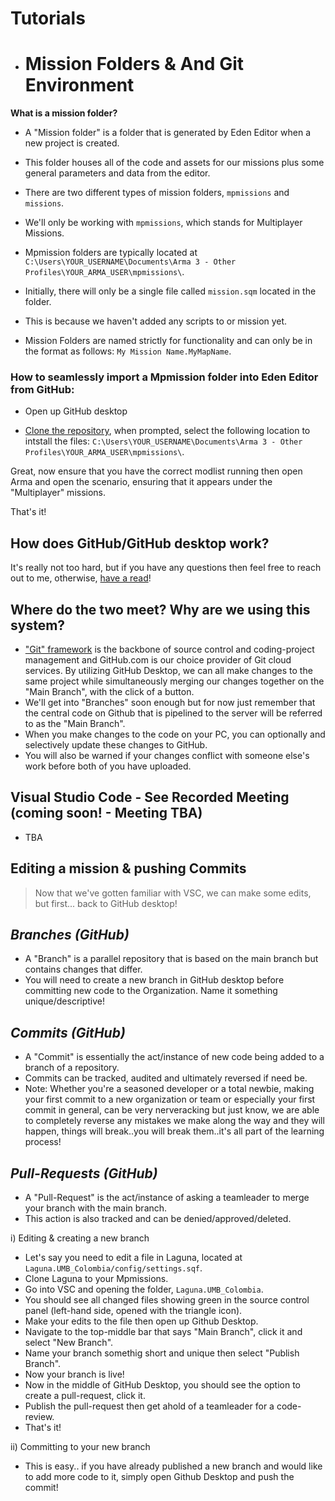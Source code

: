 # Tutorials

- # Mission Folders & And Git Environment 

__What is a mission folder?__

* A "Mission folder" is a folder that is generated by Eden Editor when a new project is created.

* This folder houses all of the code and assets for our missions plus some general parameters and data from the editor.

* There are two different types of mission folders, `mpmissions` and `missions`.

* We'll only be working with `mpmissions`, which stands for Multiplayer Missions.

* Mpmission folders are typically located at `C:\Users\YOUR_USERNAME\Documents\Arma 3 - Other Profiles\YOUR_ARMA_USER\mpmissions\`.

* Initially, there will only be a single file called `mission.sqm` located in the folder. 

* This is because we haven't added any scripts to or mission yet.

* Mission Folders are named strictly for functionality and can only be in the format as follows: `My Mission Name.MyMapName`.

### How to seamlessly import a Mpmission folder into Eden Editor from GitHub:

* Open up GitHub desktop

* [Clone the repository](https://docs.github.com/en/desktop/contributing-and-collaborating-using-github-desktop/adding-and-cloning-repositories/cloning-a-repository-from-github-to-github-desktop), when prompted, select the following location to intstall the files: `C:\Users\YOUR_USERNAME\Documents\Arma 3 - Other Profiles\YOUR_ARMA_USER\mpmissions\`.

Great, now ensure that you have the correct modlist running then open Arma and open the scenario, ensuring that it appears under the "Multiplayer" missions.

That's it!

## How does GitHub/GitHub desktop work?
It's really not too hard, but if you have any questions then feel free to reach out to me,
otherwise, [have a read](https://docs.github.com/en/desktop/installing-and-configuring-github-desktop/overview/getting-started-with-github-desktop)!

## Where do the two meet? Why are we using this system?

* ["Git" framework](https://en.wikipedia.org/wiki/Git) is the backbone of source control and coding-project management and GitHub.com is our choice provider of Git cloud services. 
By utilizing GitHub Desktop, we can all make changes to the same project while simultaneously merging our changes together on the "Main Branch", with the click of a button.
* We'll get into "Branches" soon enough but for now just remember that the central code on Github that is pipelined to the server will be referred to as the "Main Branch".  
* When you make changes to the code on your PC, you can optionally and selectively update these changes to GitHub.
* You will also be warned if your changes conflict with someone else's work before both of you have uploaded.

## Visual Studio Code - See Recorded Meeting (coming soon! - Meeting TBA)
* TBA

## Editing a mission & pushing Commits

> Now that we've gotten familiar with VSC, we can make some edits, but first... back to GitHub desktop!

## *Branches (GitHub)*
* A "Branch" is a parallel repository that is based on the main branch but contains changes that differ.
* You will need to create a new branch in GitHub desktop before committing new code to the Organization. Name it something unique/descriptive!

## *Commits (GitHub)*
* A "Commit" is essentially the act/instance of new code being added to a branch of a repository.
* Commits can be tracked, audited and ultimately reversed if need be.
* Note: Whether you're a seasoned developer or a total newbie, making your first commit to a new organization or team or especially your first commit in general, can be very nerveracking but just know, we are able to completely reverse any mistakes we make along the way and they will happen, things will break..you will break them..it's all part of the learning process!

## *Pull-Requests (GitHub)*
* A "Pull-Request" is the act/instance of asking a teamleader to merge your branch with the main branch.
* This action is also tracked and can be denied/approved/deleted.

i) Editing & creating a new branch
* Let's say you need to edit a file in Laguna, located at `Laguna.UMB_Colombia/config/settings.sqf`.
* Clone Laguna to your Mpmissions.
* Go into VSC and opening the folder, `Laguna.UMB_Colombia`.
* You should see all changed files showing green in the source control panel (left-hand side, opened with the triangle icon).
* Make your edits to the file then open up Github Desktop.
* Navigate to the top-middle bar that says "Main Branch", click it and select "New Branch".
* Name your branch somethig short and unique then select "Publish Branch".
* Now your branch is live!
* Now in the middle of GitHub Desktop, you should see the option to create a pull-request, click it.
* Publish the pull-request then get ahold of a teamleader for a code-review.
* That's it!

ii) Committing to your new branch
* This is easy.. if you have already published a new branch and would like to add more code to it, simply open Github Desktop and push the commit!

